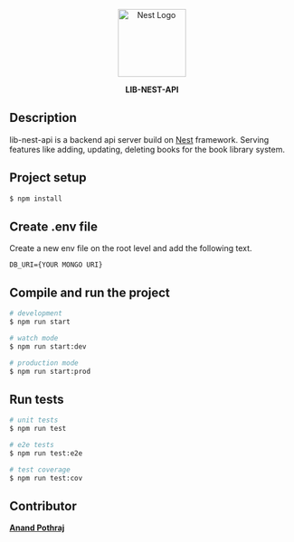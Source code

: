 <p align="center">
  <a href="http://nestjs.com/" target="blank"><img src="https://nestjs.com/img/logo-small.svg" width="120" alt="Nest Logo" /></a>
</p>

[circleci-image]: https://img.shields.io/circleci/build/github/nestjs/nest/master?token=abc123def456
[circleci-url]: https://circleci.com/gh/nestjs/nest

  <p align="center"><b>LIB-NEST-API</b></p>

## Description

lib-nest-api is a backend api server build on [Nest](https://github.com/nestjs/nest) framework. Serving features like adding, updating, deleting books for the book library system.

## Project setup

```bash
$ npm install
```
## Create .env file
Create a new env file on the root level and add the following text.
```
DB_URI={YOUR MONGO URI}
```


## Compile and run the project

```bash
# development
$ npm run start

# watch mode
$ npm run start:dev

# production mode
$ npm run start:prod
```

## Run tests

```bash
# unit tests
$ npm run test

# e2e tests
$ npm run test:e2e

# test coverage
$ npm run test:cov
```

## Contributor
<b>[Anand Pothraj](https://anandpothraj.netlify.app/)</b>

